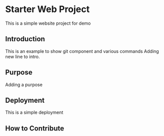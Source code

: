 # Starter Web Project

This is a simple website project for demo
## Introduction

This is an example to show git component and various commands
Adding new line to intro.
## Purpose

Adding a purpose 

## Deployment

This is a simple deployment

## How to Contribute